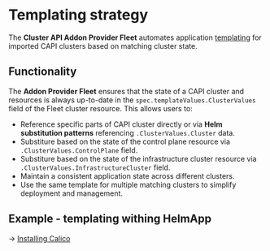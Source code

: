 # Templating strategy

The **Cluster API Addon Provider Fleet** automates application [templating][] for imported CAPI clusters based on matching cluster state.

[templating]: https://fleet.rancher.io/ref-fleet-yaml#templating

## Functionality

The **Addon Provider Fleet** ensures that the state of a CAPI cluster and resources is always up-to-date in the `spec.templateValues.ClusterValues` field of the Fleet cluster resource. This allows users to:

- Reference specific parts of CAPI cluster directly or via **Helm substitution patterns** referencing `.ClusterValues.Cluster` data.
- Substiture based on the state of the control plane resource via `.ClusterValues.ControlPlane` field.
- Substiture based on the state of the infrastructure cluster resource via `.ClusterValues.InfrastructureCluster` field.
- Maintain a consistent application state across different clusters.
- Use the same template for multiple matching clusters to simplify deployment and management.

## Example - templating withing HelmApp

-> [Installing Calico](../03_tutorials/03_installing_calico.md#deploying-calico-cni)